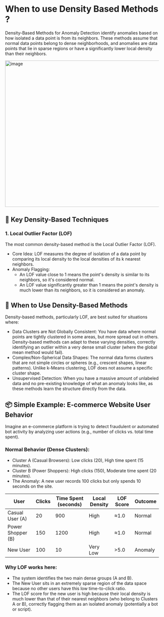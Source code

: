 # When to use Density Based Methods ?

Density-Based Methods for Anomaly Detection identify anomalies based on how isolated a data point is from its neighbors. These methods assume that normal data points belong to dense neighborhoods, and anomalies are data points that lie in sparse regions or have a 
significantly lower local density than their neighbors.

<img width="640" height="480" alt="image" src="https://github.com/user-attachments/assets/45710d76-bf34-4eb2-9969-a82eef6a7c39" />

## 🧭 Key Density-Based Techniques

### 1. Local Outlier Factor (LOF)
The most common density-based method is the Local Outlier Factor (LOF).

* Core Idea: LOF measures the degree of isolation of a data point by comparing its local density to the local densities of its k nearest neighbors.
* Anomaly Flagging:
    * An LOF value close to 1 means the point's density is similar to its neighbors, so it's considered normal.
    * An LOF value significantly greater than 1 means the point's density is much lower than its neighbors, so it is considered an anomaly.

## 🎯 When to Use Density-Based Methods
Density-based methods, particularly LOF, are best suited for situations where:

* Data Clusters are Not Globally Consistent: You have data where normal points are tightly clustered in some areas, but more spread out in others. Density-based methods can adapt to these varying densities, correctly identifying an outlier within a very dense small cluster (where the global mean method would fail).
* Complex/Non-Spherical Data Shapes: The normal data forms clusters that are not simple circles or spheres (e.g., crescent shapes, linear patterns). Unlike k-Means clustering, LOF does not assume a specific cluster shape.
* Unsupervised Detection: When you have a massive amount of unlabeled data and no pre-existing knowledge of what an anomaly looks like, as these methods learn the structure directly from the data.

## 📦 Simple Example: E-commerce Website User Behavior
Imagine an e-commerce platform is trying to detect fraudulent or automated bot activity by analyzing user actions (e.g., number of clicks vs. total time spent).

### Normal Behavior (Dense Clusters):

* Cluster A (Casual Browsers): Low clicks (20), High time spent (15 minutes).
* Cluster B (Power Shoppers): High clicks (150), Moderate time spent (20 minutes).
* The Anomaly: A new user records 100 clicks but only spends 10 seconds on the site.

|User|	Clicks	|Time Spent (seconds)	|Local Density|	LOF Score	|Outcome|
|--------|---|---|--------|---|---|
|Casual User (A)|	20|	900	|High|	≈1.0|	Normal|
|Power Shopper (B)|	150|	1200|	High|	≈1.0|	Normal|
|New User|	100|	10|	Very Low|	>5.0|	Anomaly|

### Why LOF works here:

* The system identifies the two main dense groups (A and B).
* The New User sits in an extremely sparse region of the data space because no other users have this low time-to-click ratio.
* The LOF score for the new user is high because their local density is much lower than that of their nearest neighbors (who belong to Clusters A or B), correctly flagging them as an isolated anomaly (potentially a bot or script).
